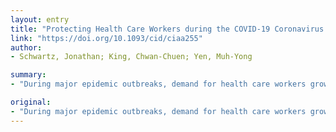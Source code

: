 ```yaml
---
layout: entry
title: "Protecting Health Care Workers during the COVID-19 Coronavirus Outbreak -Lessons from Taiwan's SARS response"
link: "https://doi.org/10.1093/cid/ciaa255"
author:
- Schwartz, Jonathan; King, Chwan-Chuen; Yen, Muh-Yong

summary:
- "During major epidemic outbreaks, demand for health care workers grows even as the extreme pressures they face cause declining availability. Taiwan's SARS experience argue that a modified form of Traffic Control Bundling protects health care worker safety and by extension strengthens overall COVID-19 epidemic control. We draw on Taiwanese SARS experiences to argue that an improved form of traffic control Bundle protects safety of workers."

original:
- "During major epidemic outbreaks, demand for health care workers grows even as the extreme pressures they face cause declining availability. We draw on Taiwan's SARS experience to argue that a modified form of Traffic Control Bundling protects health care worker safety and by extension strengthens overall COVID-19 epidemic control."
---
```


